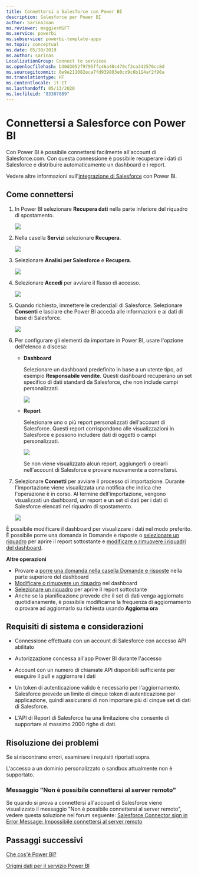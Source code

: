 ```yaml
---
title: Connettersi a Salesforce con Power BI
description: Salesforce per Power BI
author: SarinaJoan
ms.reviewer: maggiesMSFT
ms.service: powerbi
ms.subservice: powerbi-template-apps
ms.topic: conceptual
ms.date: 05/30/2019
ms.author: sarinas
LocalizationGroup: Connect to services
ms.openlocfilehash: b30d3052f9795ffc46a40c470cf2ca342576cc8d
ms.sourcegitcommit: 0e9e211082eca7fd939803e0cd9c6b114af2f90a
ms.translationtype: HT
ms.contentlocale: it-IT
ms.lasthandoff: 05/13/2020
ms.locfileid: "83307889"
---
```

# <a name="connect-to-salesforce-with-power-bi"></a>Connettersi a Salesforce con Power BI
Con Power BI è possibile connettersi facilmente all'account di Salesforce.com. Con questa connessione è possibile recuperare i dati di Salesforce e distribuire automaticamente un dashboard e i report.

Vedere altre informazioni sull'[integrazione di Salesforce](https://powerbi.microsoft.com/integrations/salesforce) con Power BI.

## <a name="how-to-connect"></a>Come connettersi
1. In Power BI selezionare **Recupera dati** nella parte inferiore del riquadro di spostamento.
   
   ![](media/service-connect-to-salesforce/pbi_getdata.png) 
2. Nella casella **Servizi** selezionare **Recupera**.
   
   ![](media/service-connect-to-salesforce/pbi_getservices.png) 
3. Selezionare **Analisi per Salesforce** e **Recupera**.  
   
   ![](media/service-connect-to-salesforce/salesforce.png)
4. Selezionare **Accedi** per avviare il flusso di accesso.
   
    ![](media/service-connect-to-salesforce/dialog.png)
5. Quando richiesto, immettere le credenziali di Salesforce. Selezionare **Consenti** e lasciare che Power BI acceda alle informazioni e ai dati di base di Salesforce.
   
   ![](media/service-connect-to-salesforce/sf_authorize.png)
6. Per configurare gli elementi da importare in Power BI, usare l'opzione dell'elenco a discesa:
   
   * **Dashboard**
     
     Selezionare un dashboard predefinito in base a un utente tipo, ad esempio **Responsabile vendite**. Questi dashboard recuperano un set specifico di dati standard da Salesforce, che non include campi personalizzati.
     
     ![](media/service-connect-to-salesforce/pbi_salesforcechooserole.png)
   * **Report**
     
     Selezionare uno o più report personalizzati dell'account di Salesforce. Questi report corrispondono alle visualizzazioni in Salesforce e possono includere dati di oggetti o campi personalizzati.
     
     ![](media/service-connect-to-salesforce/pbi_salesforcereports.png)
     
     Se non viene visualizzato alcun report, aggiungerli o crearli nell'account di Salesforce e provare nuovamente a connettersi.

7. Selezionare **Connetti** per avviare il processo di importazione. Durante l'importazione viene visualizzata una notifica che indica che l'operazione è in corso. Al termine dell'importazione, vengono visualizzati un dashboard, un report e un set di dati per i dati di Salesforce elencati nel riquadro di spostamento.
   
   ![](media/service-connect-to-salesforce/pbi_getdatasalesforcedash.png)

È possibile modificare il dashboard per visualizzare i dati nel modo preferito. È possibile porre una domanda in Domande e risposte o [selezionare un riquadro](../consumer/end-user-tiles.md) per aprire il report sottostante e [modificare o rimuovere i riquadri del dashboard](../create-reports/service-dashboard-edit-tile.md).

**Altre operazioni**

* Provare a [porre una domanda nella casella Domande e risposte](../consumer/end-user-q-and-a.md) nella parte superiore del dashboard
* [Modificare o rimuovere un riquadro](../create-reports/service-dashboard-edit-tile.md) nel dashboard
* [Selezionare un riquadro](../create-reports/service-dashboard-tiles.md) per aprire il report sottostante
* Anche se la pianificazione prevede che il set di dati venga aggiornato quotidianamente, è possibile modificarne la frequenza di aggiornamento o provare ad aggiornarlo su richiesta usando **Aggiorna ora**

## <a name="system-requirements-and-considerations"></a>Requisiti di sistema e considerazioni

- Connessione effettuata con un account di Salesforce con accesso API abilitato

- Autorizzazione concessa all'app Power BI durante l'accesso

- Account con un numero di chiamate API disponibili sufficiente per eseguire il pull e aggiornare i dati

- Un token di autenticazione valido è necessario per l'aggiornamento. Salesforce prevede un limite di cinque token di autenticazione per applicazione, quindi assicurarsi di non importare più di cinque set di dati di Salesforce.

- L'API di Report di Salesforce ha una limitazione che consente di supportare al massimo 2000 righe di dati.


## <a name="troubleshooting"></a>Risoluzione dei problemi

Se si riscontrano errori, esaminare i requisiti riportati sopra. 

L'accesso a un dominio personalizzato o sandbox attualmente non è supportato.

### <a name="unable-to-connect-to-the-remote-server-message"></a>Messaggio "Non è possibile connettersi al server remoto"

Se quando si prova a connettersi all'account di Salesforce viene visualizzato il messaggio "Non è possibile connettersi al server remoto", vedere questa soluzione nel forum seguente: [Salesforce Connector sign in Error Message: Impossibile connettersi al server remoto](https://www.outsystems.com/forums/Forum_TopicView.aspx?TopicId=17674&TopicName=log-in-error-message-unable-to-connect-to-the-remote-server&)


## <a name="next-steps"></a>Passaggi successivi
[Che cos'è Power BI?](../fundamentals/power-bi-overview.md)

[Origini dati per il servizio Power BI](service-get-data.md)
